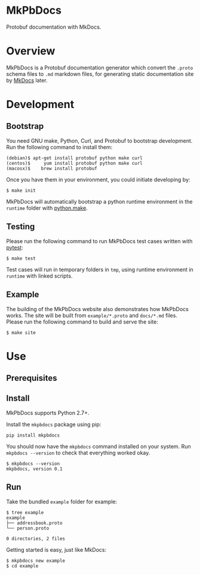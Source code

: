 # MkPbDocs

Protobuf documentation with MkDocs.

# Overview

MkPbDocs is a Protobuf documentation generator which convert the `.proto`
schema files to `.md` markdown files, for generating static documentation site
by [MkDocs](http://www.mkdocs.org/) later.

# Development

## Bootstrap

You need GNU make, Python, Curl, and Protobuf to bootstrap development.
Run the following command to install them:

```console
(debian)$ apt-get install protobuf python make curl
(centos)$     yum install protobuf python make curl
(macosx)$    brew install protobuf
```

Once you have them in your environment, you could initiate developing by:

```console
$ make init
```

MkPbDocs will automatically bootstrap a python runtime environment in the
`runtime` folder with [python.make](https://github.com/jeffhung/python.make).

## Testing

Please run the following command to run MkPbDocs test cases written with
[pytest](http://pytest.org):

```console
$ make test
```

Test cases will run in temporary folders in `tmp`, using runtime environment in
`runtime` with linked scripts.

## Example

The building of the MkPbDocs website also demonstrates how MkPbDocs works.  The
site will be built from `example/*.proto` and `docs/*.md` files. Please run the
following command to build and serve the site:

```console
$ make site
```

# Use

## Prerequisites

## Install

MkPbDocs supports Python 2.7+.

Install the `mkpbdocs` package using pip:

```
pip install mkpbdocs
```

You should now have the `mkpbdocs` command installed on your system. Run
`mkpbdocs --version` to check that everything worked okay.

```console
$ mkpbdocs --version
mkpbdocs, version 0.1
```

## Run

Take the bundled `example` folder for example:

```console
$ tree example
example
├── addressbook.proto
└── person.proto

0 directories, 2 files
```

Getting started is easy, just like MkDocs:

```console
$ mkpbdocs new example
$ cd example
```


